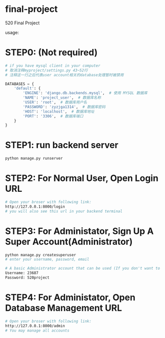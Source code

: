 # final-project
 520 Final Project


usage:

# STEP0: (Not required)
```python
# if you have mysql client in your computer
# 取消注释myproject/settings.py 43~52行
# 注释这一行之后代表user account相关的database处理暂时被禁用

DATABASES = {
    'default': {
        'ENGINE': 'django.db.backends.mysql',  # 使用 MYSQL 数据库
        'NAME': 'project_user',  # 数据库名称
        'USER': 'root',  # 数据库用户名
        'PASSWORD': 'zyzjga1314',  # 数据库密码
        'HOST': 'localhost',  # 数据库地址
        'PORT': '3306',  # 数据库端口
    }
}

```

# STEP1: run backend server
```bash
python manage.py runserver
```

# STEP2: For Normal User, Open Login URL
```bash
# Open your broser with following link:
http://127.0.0.1:8000/login
# you will also see this url in your backend terminal
```

# STEP3: For Administator, Sign Up A Super Account(Administrator)
```bash
python manage.py createsuperuser
# enter your username, password, email

# A basic Administrator account that can be used (If you don't want to register another)
Username: 23687
Password: 520project
```

# STEP4: For Administator, Open Database Management URL
```bash
# Open your broser with following link:
http://127.0.0.1:8000/admin
# You may manage all accounts
```
